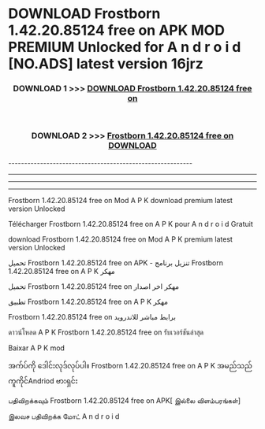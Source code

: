 # DOWNLOAD Frostborn 1.42.20.85124 free on    APK MOD PREMIUM Unlocked for A n d r o i d [NO.ADS] latest version 16jrz 



<div align="center">

<h3>DOWNLOAD 1 >>> <a href="https://getmod2.web.app/?judul=Frostborn 1.42.20.85124 free on   ">DOWNLOAD Frostborn 1.42.20.85124 free on   </a></h3><br>

<h3>DOWNLOAD 2 >>> <a href="https://getmod2.web.app/?judul=Frostborn 1.42.20.85124 free on   ">Frostborn 1.42.20.85124 free on    DOWNLOAD </a></h3>

</div>
----------------------------------------------------------

----------------------------------------------------------

----------------------------------------------------------

----------------------------------------------------------

Frostborn 1.42.20.85124 free on    Mod A P K download premium latest version Unlocked

Télécharger Frostborn 1.42.20.85124 free on    A P K pour A n d r o i d Gratuit

download Frostborn 1.42.20.85124 free on    Mod A P K premium latest version Unlocked

تحميل Frostborn 1.42.20.85124 free on    APK - تنزيل برنامج Frostborn 1.42.20.85124 free on    A P K مهكر

تحميل Frostborn 1.42.20.85124 free on    مهكر اخر اصدار

تطبيق Frostborn 1.42.20.85124 free on    A P K مهكر

Frostborn 1.42.20.85124 free on    برابط مباشر للاندرويد

ดาวน์โหลด A P K Frostborn 1.42.20.85124 free on    รับเวอร์ชันล่าสุด

Baixar A P K mod

အက်ပ်ကို ဒေါင်းလုဒ်လုပ်ပါ။ Frostborn 1.42.20.85124 free on    A P K အမည်သည်ကူကိုင်Andriod ဗားရှင်း

பதிவிறக்கவும் Frostborn 1.42.20.85124 free on    APK[ இல்லை விளம்பரங்கள்] 
 
இலவச பதிவிறக்க மோட் A n d r o i d



